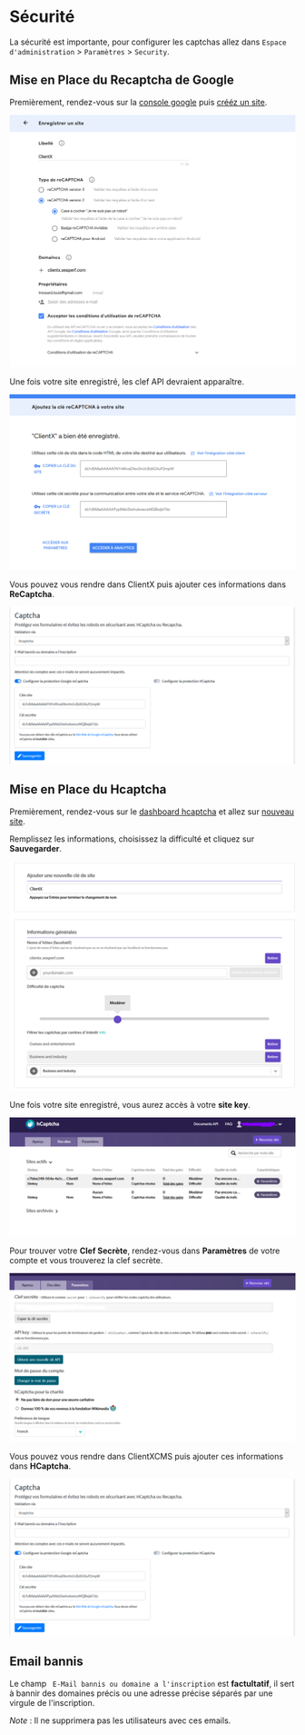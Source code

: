 # Sécurité
La sécurité est importante, pour configurer les captchas allez dans `Espace d'administration` > `Paramètres` > `Security`.
## Mise en Place du Recaptcha de Google

Premièrement, rendez-vous sur la [console google](https://www.google.com/recaptcha/admin/)  puis [crééz un site](https://www.google.com/recaptcha/admin/create).

![image](https://raw.githubusercontent.com/ClientXCMS/docs/master/fr/images/captcha/recaptcha/registration.png "Création")

Une fois votre site enregistré, les clef API devraient apparaître.

![image](https://raw.githubusercontent.com/ClientXCMS/docs/master/fr/images/captcha/recaptcha/registered.png "Créé")

Vous pouvez vous rendre dans ClientX puis ajouter ces informations dans **ReCaptcha**.

![image](https://raw.githubusercontent.com/ClientXCMS/docs/master/fr/images/captcha/recaptcha/recapatcha.png "ClientX")

## Mise en Place du Hcaptcha

Premièrement, rendez-vous sur le [dashboard hcaptcha](https://dashboard.hcaptcha.com/overview) et allez sur [nouveau site](https://dashboard.hcaptcha.com/sites/new).

Remplissez les informations, choisissez la difficulté et cliquez sur **Sauvegarder**.

![image](https://raw.githubusercontent.com/ClientXCMS/docs/master/fr/images/captcha/Hcaptcha/registering.png "Création")

Une fois votre site enregistré, vous aurez accès à votre **site key**.

![image](https://raw.githubusercontent.com/ClientXCMS/docs/master/fr/images/captcha/Hcaptcha/registered.png "Créé")

Pour trouver votre **Clef Secrète**, rendez-vous dans **Paramètres** de votre compte et vous trouverez la clef secrète.

![image](https://raw.githubusercontent.com/ClientXCMS/docs/master/fr/images/captcha/Hcaptcha/secret.png "Le Secret")

Vous pouvez vous rendre dans ClientXCMS puis ajouter ces informations dans **HCaptcha**.

![image](https://raw.githubusercontent.com/ClientXCMS/docs/master/fr/images/captcha/Hcaptcha/hcaptcha.png "ClientX")


## Email bannis

Le champ ```  E-Mail bannis ou domaine a l'inscription ``` est **factultatif**, il sert à bannir des domaines précis ou une adresse précise séparés par une virgule de l'inscription.

*Note* : Il ne supprimera pas les utilisateurs avec ces emails.
